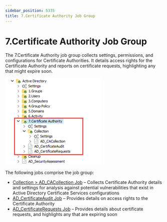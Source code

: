 ```yaml
---
sidebar_position: 5335
title: 7.Certificate Authority Job Group
---
```


# 7.Certificate Authority Job Group

The 7.Certificate Authority job group collects settings, permissions, and configurations for Certificate Authorities. It details access rights for the Certificate Authority and reports on certificate requests, highlighting any that might expire soon.

![7.Certificate Authority job group in the Jobs tree](../../../../../../../static/images/AccessAnalyzer_12.0/Content/Resources/Images/EnterpriseAuditor/Solutions/ActiveDirectory/CertificateAuthority/JobsTree.png "7.Certificate Authority job group in the Jobs tree")

The following jobs comprise the job group:

* [Collection > AD\_CACollection Job](AD_CACollection "Collection > AD_CACollection Job") – Collects Certificate Authority details and settings for analysis against potential vulnerabilities that exist in Active Directory Certificate Services configurations
* [AD\_CertificateAudit Job](AD_CertificateAudit "AD_CertificateAudit Job") – Provides details on access rights to the Certificate Authority
* [AD\_CertificateRequests Job](AD_CertificateRequests "AD_CertificateRequests Job") – Provides details about certificate requests, and highlights any that are expiring soon